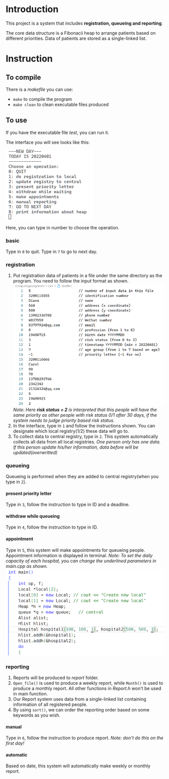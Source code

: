 # Introduction

This project is a system that includes **registration, queueing and reporting**.

The core data structure is a Fibonacii heap to arrange patients based on different priorities. Data of patients are stored as a single-linked list.

# Instruction
## To compile

There is a *makefile* you can use:
- `make` to compile the program
- `make clean` to clean executable files produced

## To use

If you have the executable file *test*, you can run it.

The interface you will see looks like this:

![interface](./img/interface.png)

Here, you can type in number to choose the operation.

### basic

Type in `0` to quit.
Type in `7` to go to next day.

### registration

1. Put registration data of patients in a file under the same directory as the program. You need to follow the input format as shown.
![input format](./img/input_format.png)
*Note: Here **risk status = 2** is interpreted that this people will have the same priority as other people with risk status 0/1 after 30 days, if the system needs to judge priority based risk status.*
2. In the interface, type in `1` and follow the instructions shown. You can designate which local registry(1/2) these data will go to.
3. To collect data to central registry, type in `2`. This system automatically collects all data from all local registries.
*One person only has one data. If this person update his/her information, data before will be updated(overwritted)*

### queueing

Queueing is performed when they are added to central registry(when you type in `2`).

#### present priority letter

Type in `3`, follow the instruction to type in ID and a deadline.
#### withdraw while queueing

Type in `4`, follow the instruction to type in ID.
#### appointment

Type in `5`, this system will make appointments for queueing people. Appointment information is displayed in terminal.
*Note: To set the daily capacity of each hospital, you can change the underlined parameters in main.cpp as shown.*
![daily capacity](./img/capacity.png)

### reporting

1. Reports will be produced to *report* folder.
2. `Open_file()` is used to produce a weekly report, while `Month()` is used to produce a monthly report. All other functions in *Report.h* won't be used in main function.
3. Our Report system uses data from a single-linked list containing information of all registered people.
4. By using `sort()`, we can order the reporting order based on some keywords as you wish.

#### manual

Type in `6`, follow the instruction to produce report.
*Note: don't do this on the first day!*

#### automatic

Based on date, this system will automatically make weekly or monthly report.

